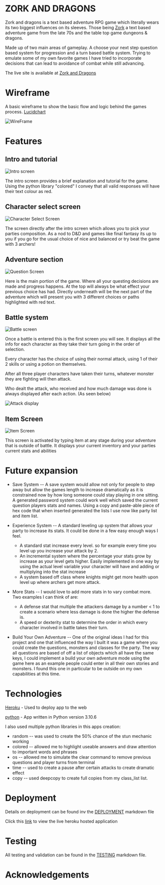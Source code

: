 # **ZORK AND DRAGONS**

Zork and dragons is a text based adventure RPG game which literally wears its two biggest influences on its sleeves. Those being [Zork](https://en.wikipedia.org/wiki/Zork) a text based adventure game from the late 70s and the table top game dungeons & dragons.

Made up of two main areas of gameplay. A choose your next step question based system for progression and a turn based battle system. Trying to emulate some of my own favorite games I have tried to incorporate decisions that can lead to avoidance of combat while still advancing. 

The live site is available at [Zork and Dragons](https://zork-and-dragons.herokuapp.com/)

# Wireframe

A basic wireframe to show the basic flow and logic behind the games process. [Lucidchart](https://www.lucidchart.com/pages)

![WireFrame](./documentation/wireframe.png)


# Features

## Intro and tutorial

![Intro screen](./documentation/intro_screen.png)

The intro screen provides a brief explanation and tutorial for the game. Using the python library "colored" I convey that all valid responses will have their text colour as red. 

## Character select screen 

![Character Select Screen](./documentation/character_select.png)

The screen directly after the intro screen which allows you to pick your parties composition. As a nod to D&D and games like final fantasy its up to you if you go for the usual choice of nice and balanced or try beat the game with 3 archers!

## Adventure section

![Question Screen](./documentation/question_screen.png)

Here is the main portion of the game. Where all your questing decisions are made and progress happens. At the top will always be what effect your previous choice has had. Directly underneath will be the next part of the adventure which will present you with 3 different choices or paths highlighted with red text.

## Battle system

![Battle screen](./documentation/battle_screen.png)

Once a battle is entered this is the first screen you will see.
It displays all the info for each character as they take their turn going in the order of selection. 

Every character has the choice of using their normal attack, using 1 of their 2 skills or using a potion on themselves.

After all three player characters have taken their turns, whatever monster they are fighting will then attack.

Who dealt the attack, who received and how much damage was done is always displayed after each action. (As seen below)

![Attack display](./documentation/attack_state.png)

## Item Screen

![Item Screen](./documentation/intro_screen.png)

This screen is activated by typing item at any stage during your adventure that is outside of battle. It displays your current inventory and your parties current stats and abilities

# Future expansion

- Save System -- A save system would allow not only for people to step away but allow the games length to increase dramatically as it is constrained now by how long someone could stay playing in one sitting. A generated password system could work well which saved the current question players stats and names. Using a copy and paste-able piece of hex code that when inserted generated the lists I use now like party list and item list. 

- Experience System -- A standard leveling up system that allows your party to increase its stats. It could be done in a few easy enough ways I feel. 

    * A standard stat increase every level. so for example every time you level up you increase your attack by 2.
    * An incremental system where the percentage your stats grow by increase as your level gets higher. Easily implemented in one way by using the actual level variable your character will have and adding or multiplying into the stat increase
    * A system based off class where knights might get more health upon level up where archers get more attack.
    
- More Stats -- I would love to add more stats in to vary combat more. Two examples I can think of are: 

    * A defense stat that multiple the attackers damage by a number < 1 to create a scenario where less damage is done the higher the defense is.
    * A speed or dexterity stat to determine the order in which every character involved in battle takes their turn.
- Build Your Own Adventure -- One of the original ideas I had for this project and one that influenced the way I built it was a game where you could create the questions, monsters and classes for the party. The way all questions are based of off a list of objects which all have the same keys, I could implement a build your own adventure mode using the game here as an example people could enter in all their own stories and monsters. I found this one in particular to be outside on my own capabilities at this time.


# Technologies

[Heroku](https://heroku.com) - Used to deploy app to the web

[python](https://python.com) - App written in Python version 3.10.6

I also used multiple python libraries in this apps creation:

- random -- was used to create the 50% chance of the stun mechanic working 
- colored -- allowed me to highlight useable answers and draw attention to important words and phrases
- os -- allowed me to simulate the clear command to remove previous questions and player turns from terminal
- time -- used to create a pause after certain attacks to create dramatic effect
- copy -- used deepcopy to create full copies from my class_list list.

# Deployment

Details on deployment can be found inv the [DEPLOYMENT](./DEPLOYMENT.md) markdown file

Click this [link](https://zork-and-dragons.herokuapp.com/) to view the live heroku hosted application

# Testing

All testing and validation can be found in the [TESTING](./TESTING.md) markdown file.

# Acknowledgements

